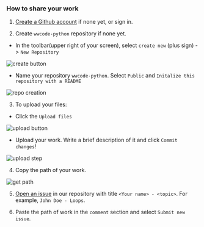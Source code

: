 ### How to share your work

1. [Create a Github account](https://github.com/join) if none yet, or sign in.

2. Create `wwcode-python` repository if none yet.
  *  In the toolbar(upper right of your screen), select `create new` (plus sign) -> `New Repository`
  
  ![create button](../assets/images/new_repository.png)
  
  *  Name your repository `wwcode-python`. Select `Public` and `Initalize this repository with a README`
  
  ![repo creation](../assets/images/new_repository2.png)

3. To upload your files:  
  *  Click the `Upload files`
  
  ![upload button](../assets/images/upload_button.png)
  
  *  Upload your work. Write a brief description of it and click `Commit changes`!
  
  ![upload step](../assets/images/upload_step.png)
  
4. Copy the path of your work.

![get path](../assets/images/copy_path.png)

5. [Open an issue](https://github.com/wwcodemanila/WWCodeManila-Python/issues/new) in our repository with title `<Your name> - <topic>`. For example, `John Doe - Loops`.

6. Paste the path of work in the `comment` section and select `Submit new issue`.
